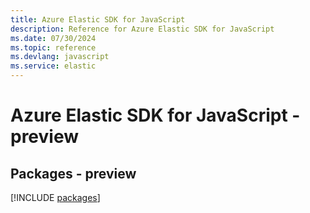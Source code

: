 ```yaml
---
title: Azure Elastic SDK for JavaScript
description: Reference for Azure Elastic SDK for JavaScript
ms.date: 07/30/2024
ms.topic: reference
ms.devlang: javascript
ms.service: elastic
---
```

# Azure Elastic SDK for JavaScript - preview
## Packages - preview
[!INCLUDE [packages](elastic-index.md)]